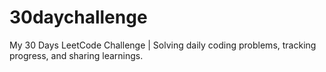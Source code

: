 # 30daychallenge
My 30 Days LeetCode Challenge  | Solving daily coding problems, tracking progress, and sharing learnings.
